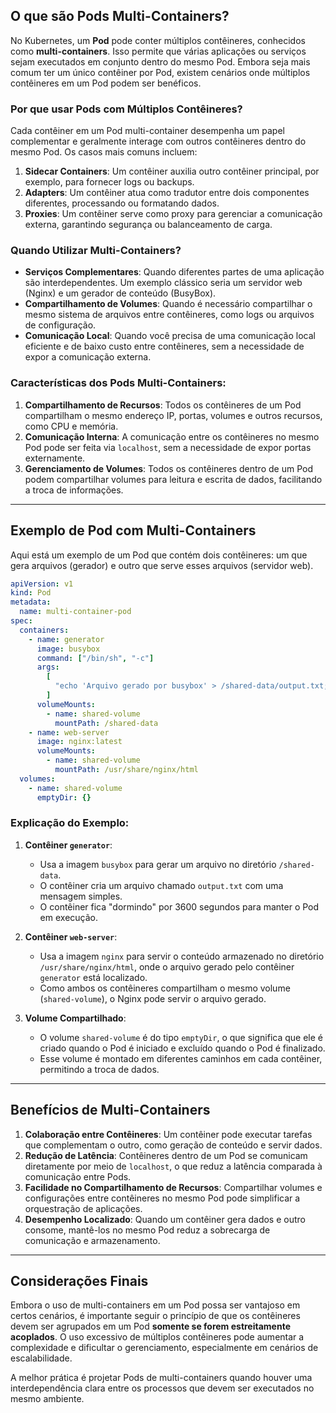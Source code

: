 ## O que são Pods Multi-Containers?

No Kubernetes, um **Pod** pode conter múltiplos contêineres, conhecidos como **multi-containers**. Isso permite que várias aplicações ou serviços sejam executados em conjunto dentro do mesmo Pod. Embora seja mais comum ter um único contêiner por Pod, existem cenários onde múltiplos contêineres em um Pod podem ser benéficos.

### Por que usar Pods com Múltiplos Contêineres?

Cada contêiner em um Pod multi-container desempenha um papel complementar e geralmente interage com outros contêineres dentro do mesmo Pod. Os casos mais comuns incluem:

1. **Sidecar Containers**: Um contêiner auxilia outro contêiner principal, por exemplo, para fornecer logs ou backups.
2. **Adapters**: Um contêiner atua como tradutor entre dois componentes diferentes, processando ou formatando dados.
3. **Proxies**: Um contêiner serve como proxy para gerenciar a comunicação externa, garantindo segurança ou balanceamento de carga.

### Quando Utilizar Multi-Containers?

- **Serviços Complementares**: Quando diferentes partes de uma aplicação são interdependentes. Um exemplo clássico seria um servidor web (Nginx) e um gerador de conteúdo (BusyBox).
- **Compartilhamento de Volumes**: Quando é necessário compartilhar o mesmo sistema de arquivos entre contêineres, como logs ou arquivos de configuração.
- **Comunicação Local**: Quando você precisa de uma comunicação local eficiente e de baixo custo entre contêineres, sem a necessidade de expor a comunicação externa.

### Características dos Pods Multi-Containers:

1. **Compartilhamento de Recursos**: Todos os contêineres de um Pod compartilham o mesmo endereço IP, portas, volumes e outros recursos, como CPU e memória.
2. **Comunicação Interna**: A comunicação entre os contêineres no mesmo Pod pode ser feita via `localhost`, sem a necessidade de expor portas externamente.
3. **Gerenciamento de Volumes**: Todos os contêineres dentro de um Pod podem compartilhar volumes para leitura e escrita de dados, facilitando a troca de informações.

---

## Exemplo de Pod com Multi-Containers

Aqui está um exemplo de um Pod que contém dois contêineres: um que gera arquivos (gerador) e outro que serve esses arquivos (servidor web).

```yaml
apiVersion: v1
kind: Pod
metadata:
  name: multi-container-pod
spec:
  containers:
    - name: generator
      image: busybox
      command: ["/bin/sh", "-c"]
      args:
        [
          "echo 'Arquivo gerado por busybox' > /shared-data/output.txt; sleep 3600",
        ]
      volumeMounts:
        - name: shared-volume
          mountPath: /shared-data
    - name: web-server
      image: nginx:latest
      volumeMounts:
        - name: shared-volume
          mountPath: /usr/share/nginx/html
  volumes:
    - name: shared-volume
      emptyDir: {}
```

### Explicação do Exemplo:

1. **Contêiner `generator`**:

   - Usa a imagem `busybox` para gerar um arquivo no diretório `/shared-data`.
   - O contêiner cria um arquivo chamado `output.txt` com uma mensagem simples.
   - O contêiner fica "dormindo" por 3600 segundos para manter o Pod em execução.

2. **Contêiner `web-server`**:

   - Usa a imagem `nginx` para servir o conteúdo armazenado no diretório `/usr/share/nginx/html`, onde o arquivo gerado pelo contêiner `generator` está localizado.
   - Como ambos os contêineres compartilham o mesmo volume (`shared-volume`), o Nginx pode servir o arquivo gerado.

3. **Volume Compartilhado**:
   - O volume `shared-volume` é do tipo `emptyDir`, o que significa que ele é criado quando o Pod é iniciado e excluído quando o Pod é finalizado.
   - Esse volume é montado em diferentes caminhos em cada contêiner, permitindo a troca de dados.

---

## Benefícios de Multi-Containers

1. **Colaboração entre Contêineres**: Um contêiner pode executar tarefas que complementam o outro, como geração de conteúdo e servir dados.
2. **Redução de Latência**: Contêineres dentro de um Pod se comunicam diretamente por meio de `localhost`, o que reduz a latência comparada à comunicação entre Pods.
3. **Facilidade no Compartilhamento de Recursos**: Compartilhar volumes e configurações entre contêineres no mesmo Pod pode simplificar a orquestração de aplicações.
4. **Desempenho Localizado**: Quando um contêiner gera dados e outro consome, mantê-los no mesmo Pod reduz a sobrecarga de comunicação e armazenamento.

---

## Considerações Finais

Embora o uso de multi-containers em um Pod possa ser vantajoso em certos cenários, é importante seguir o princípio de que os contêineres devem ser agrupados em um Pod **somente se forem estreitamente acoplados**. O uso excessivo de múltiplos contêineres pode aumentar a complexidade e dificultar o gerenciamento, especialmente em cenários de escalabilidade.

A melhor prática é projetar Pods de multi-containers quando houver uma interdependência clara entre os processos que devem ser executados no mesmo ambiente.

```

```
